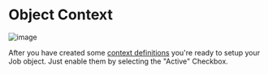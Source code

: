 # Object Context
![image](https://user-images.githubusercontent.com/700119/79237985-18288600-7e6f-11ea-8bcc-ad27c55bce0a.png)

After you have created some [context definitions](./00_Setup.md#v-context-definitions) you're ready to setup your Job object.
Just enable them by selecting the "Active" Checkbox.
